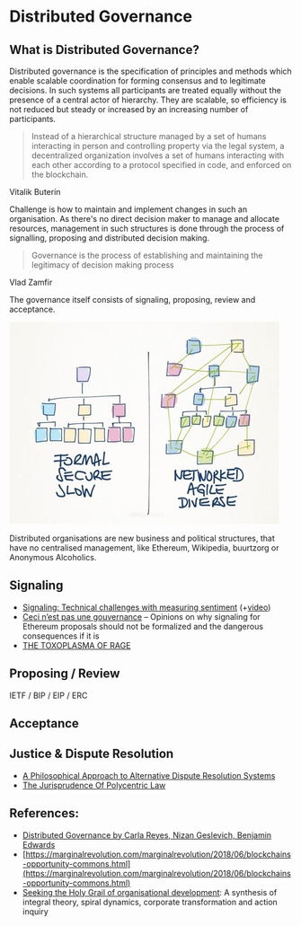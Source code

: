 # Distributed Governance

## What is Distributed Governance?

Distributed governance is the specification of principles and methods which enable scalable coordination for forming consensus and to legitimate decisions. In such systems all participants are treated equally without the presence of a central actor of hierarchy. They are scalable, so efficiency is not reduced but steady or increased by an increasing number of participants.

> Instead of a hierarchical structure managed by a set of humans interacting in person and controlling property via the legal system, a decentralized organization involves a set of humans interacting with each other according to a protocol specified in code, and enforced on the blockchain.

Vitalik Buterin

Challenge is how to maintain and implement changes in such an organisation. As there's no direct decision maker to manage and allocate resources, management in such structures is done through the process of signalling, proposing and distributed decision making. 

> Governance is the process of establishing and maintaining the legitimacy of decision making process

Vlad Zamfir

The governance itself consists of signaling, proposing, review and acceptance. 

![](../.gitbook/assets/image%20%281%29.png)

Distributed organisations are new business and political structures, that have no centralised management, like Ethereum, Wikipedia, buurtzorg or Anonymous Alcoholics.

## Signaling

* [Signaling: Technical challenges with measuring sentiment](https://drive.google.com/file/d/1bQiSw8UveVT_R2f3Yhla61ad6FRefptf/view) \(+[video](https://view.ly/v/0M9pNB7nxS6s)\)
* [Ceci n’est pas une gouvernance](https://medium.com/@decanus/ceci-nest-pas-une-gouvernance-c23e338bc776) – Opinions on why signaling for Ethereum proposals should not be formalized and the dangerous consequences if it is
* [THE TOXOPLASMA OF RAGE](http://slatestarcodex.com/2014/12/17/the-toxoplasma-of-rage/)

## Proposing / Review

IETF / BIP / EIP / ERC

## Acceptance

## Justice & Dispute Resolution

* [A Philosophical Approach to Alternative Dispute Resolution Systems](https://www.mediate.com/articles/SustacZ5.cfm)
* [The Jurisprudence Of Polycentric Law](http://tomwbell.com/writings/JurisPoly.html)

## References:

* [Distributed Governance by Carla Reyes, Nizan Geslevich, Benjamin Edwards](https://poseidon01.ssrn.com/delivery.php?ID=969069125111072016017067108120098124096013037044021004025111068026065123018011126072011019010100011037017024078102088026098116024072012082004022105112085095122018028064037045093103075012105017086127116072010097076066111076006108122118025072116025090095&EXT=pdf)
* [https://marginalrevolution.com/marginalrevolution/2018/06/blockchains-opportunity-commons.html](https://marginalrevolution.com/marginalrevolution/2018/06/blockchains-opportunity-commons.html)
* [Seeking the Holy Grail of organisational development](https://www.emeraldinsight.com/doi/pdfplus/10.1108/01437730510582536): A synthesis of integral theory, spiral dynamics, corporate transformation and action inquiry

